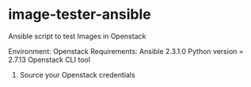 # image-tester-ansible
Ansible script to test Images in Openstack

Environment: Openstack
Requirements: 
Ansible 2.3.1.0
Python version = 2.7.13 
Openstack CLI tool

1. Source your Openstack credentials
